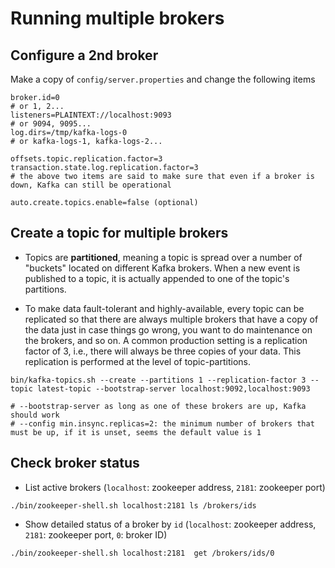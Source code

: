 # Running multiple brokers

## Configure a 2nd broker

Make a copy of `config/server.properties` and change the following items
```
broker.id=0
# or 1, 2...
listeners=PLAINTEXT://localhost:9093
# or 9094, 9095...
log.dirs=/tmp/kafka-logs-0
# or kafka-logs-1, kafka-logs-2...

offsets.topic.replication.factor=3
transaction.state.log.replication.factor=3
# the above two items are said to make sure that even if a broker is down, Kafka can still be operational

auto.create.topics.enable=false (optional)
```

## Create a topic for multiple brokers

* Topics are **partitioned**, meaning a topic is spread over a number of "buckets" located on different Kafka brokers. 
When a new event is published to a topic, it is actually appended to one of the topic's partitions. 

* To make data fault-tolerant and highly-available, every topic can be replicated so that there are always multiple brokers
that have a copy of the data just in case things go wrong, you want to do maintenance on the brokers, and so on. A common production
setting is a replication factor of 3, i.e., there will always be three copies of your data. This replication is performed at the level of topic-partitions. 

```
bin/kafka-topics.sh --create --partitions 1 --replication-factor 3 --topic latest-topic --bootstrap-server localhost:9092,localhost:9093

# --bootstrap-server as long as one of these brokers are up, Kafka should work
# --config min.insync.replicas=2: the minimum number of brokers that must be up, if it is unset, seems the default value is 1
```


## Check broker status

* List active brokers (`localhost`: zookeeper address, `2181`: zookeeper port)
```
./bin/zookeeper-shell.sh localhost:2181 ls /brokers/ids
```

* Show detailed status of a broker by `id` (`localhost`: zookeeper address, `2181`: zookeeper port, `0`: broker ID)

```
./bin/zookeeper-shell.sh localhost:2181  get /brokers/ids/0
```


